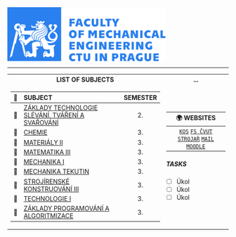 <body>    
    <div>
        <img src="Images\CTU_logo_banner.png" width="360" align="center"/>
    </div>
</body>

<hr>

<table>
<tr><th>LIST OF SUBJECTS </th><th>...</th></tr>
<tr><td>

|🔩|SUBJECT|SEMESTER|
|-|:-----|:-:|
|📘|<a href="Subjects/ZTE_I.md">ZÁKLADY TECHNOLOGIE SLÉVÁNÍ, TVÁŘENÍ A SVAŘOVÁNÍ</a>|2.|
|📘|<a href="Subjects/CHEM.md">CHEMIE</a>|3.|
|📘|<a href="Subjects/MAT_II.md">MATERIÁLY II</a>|3.|
|📘|<a href="Subjects/MA_III.md">MATEMATIKA III</a>|3.|
|📘|<a href="Subjects/ME_I.md">MECHANIKA I</a>|3.|
|📘|<a href="Subjects/ME_TEK.md">MECHANIKA TEKUTIN</a>|3.|
|📘|<a href="Subjects/SK_III.md">STROJÍRENSKÉ KONSTRUOVÁNÍ III</a>|3.|
|📘|<a href="Subjects/TE_I.md">TECHNOLOGIE I</a>|3.|
|📘|<a href="Subjects/ZPA.md">ZÁKLADY PROGRAMOVÁNÍ A ALGORITMIZACE</a>|3.|

</td><td>
    
|🌍 WEBSITES|
|:---:|
|[`KOS`](https://www.kos.cvut.cz/) [`FS ČVUT`](https://www.fs.cvut.cz/) [`STROJAŘ`](https://www.strojar.com/) [`MAIL`](https://my.fs.cvut.cz/services/portal/) [`MOODLE`](https://moodle-vyuka.cvut.cz/my/)|

##### TASKS
- [ ] Úkol
- [ ] Úkol
- [ ] Úkol

</td></tr> </table>
